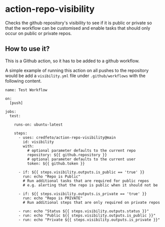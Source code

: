 # action-repo-visibility

Checks the github repository's visibility to see if it is public or private so that the workflow can be customised
and enable tasks that should only occur on public or private repos.

## How to use it?
This is a Github action, so it has to be added to a github workflow.

A simple example of running this action on all pushes to the repository would be
add a `visibility.yml` file under `.github/workflows` with the following content.

```yamlstatus
name: Test Workflow

on:
  [push]

jobs:
  test:

    runs-on: ubuntu-latest

    steps:
      - uses: credfeto/action-repo-visibility@main
        id: visibility
        with: 
          # optional parameter defaults to the current repo
          repository: ${{ github.repository }}
          # optional parameter defaults to the current user
          token: ${{ github.token }}

      - if: ${{ steps.visibility.outputs.is_public == 'true' }}
        run: echo "Repo is Public"
        # Run additional tasks that are required for public repos
        # e.g. alerting that the repo is public when it should not be

      - if: ${{ steps.visibility.outputs.is_private == 'true' }}
        run: echo "Repo is PRIVATE"
        # Run additional steps that are only required on private repos

      - run: echo "Status ${{ steps.visibility.outputs.status }}"
      - run: echo "Public ${{ steps.visibility.outputs.is_public }}"
      - run: echo "Private ${{ steps.visibility.outputs.is_private }}"
```